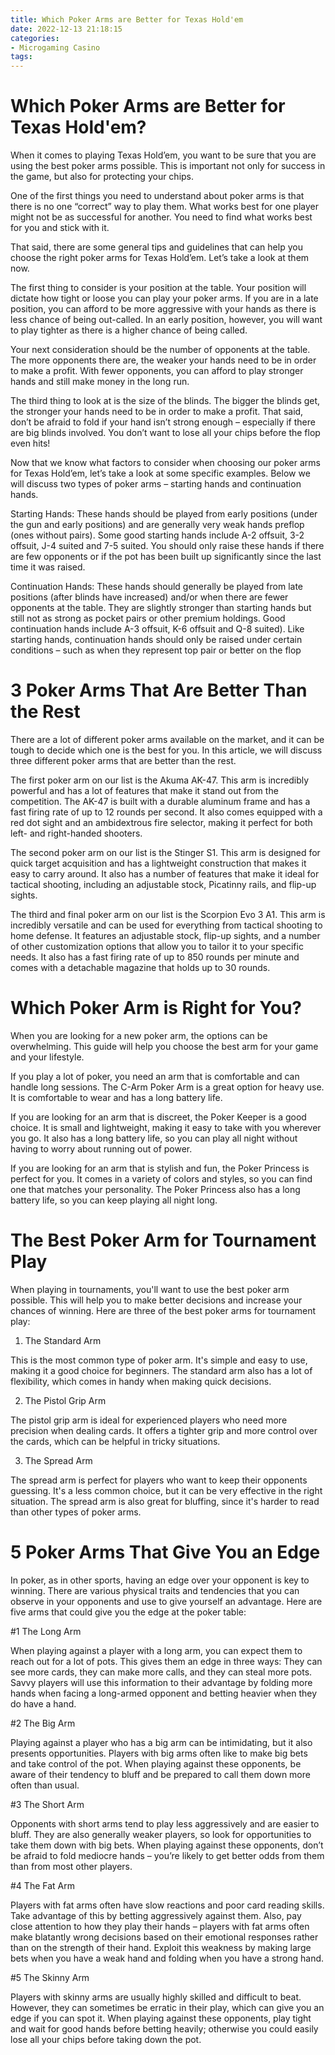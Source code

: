 ```yaml
---
title: Which Poker Arms are Better for Texas Hold'em
date: 2022-12-13 21:18:15
categories:
- Microgaming Casino
tags:
---
```



#  Which Poker Arms are Better for Texas Hold'em?

When it comes to playing Texas Hold’em, you want to be sure that you are using the best poker arms possible. This is important not only for success in the game, but also for protecting your chips.

One of the first things you need to understand about poker arms is that there is no one “correct” way to play them. What works best for one player might not be as successful for another. You need to find what works best for you and stick with it.

That said, there are some general tips and guidelines that can help you choose the right poker arms for Texas Hold’em. Let’s take a look at them now.

The first thing to consider is your position at the table. Your position will dictate how tight or loose you can play your poker arms. If you are in a late position, you can afford to be more aggressive with your hands as there is less chance of being out-called. In an early position, however, you will want to play tighter as there is a higher chance of being called.

Your next consideration should be the number of opponents at the table. The more opponents there are, the weaker your hands need to be in order to make a profit. With fewer opponents, you can afford to play stronger hands and still make money in the long run.

The third thing to look at is the size of the blinds. The bigger the blinds get, the stronger your hands need to be in order to make a profit. That said, don’t be afraid to fold if your hand isn’t strong enough – especially if there are big blinds involved. You don’t want to lose all your chips before the flop even hits!

Now that we know what factors to consider when choosing our poker arms for Texas Hold’em, let’s take a look at some specific examples. Below we will discuss two types of poker arms – starting hands and continuation hands.

Starting Hands: These hands should be played from early positions (under the gun and early positions) and are generally very weak hands preflop (ones without pairs). Some good starting hands include A-2 offsuit, 3-2 offsuit, J-4 suited and 7-5 suited. You should only raise these hands if there are few opponents or if the pot has been built up significantly since the last time it was raised.

Continuation Hands: These hands should generally be played from late positions (after blinds have increased) and/or when there are fewer opponents at the table. They are slightly stronger than starting hands but still not as strong as pocket pairs or other premium holdings. Good continuation hands include A-3 offsuit, K-6 offsuit and Q-8 suited). Like starting hands, continuation hands should only be raised under certain conditions – such as when they represent top pair or better on the flop

#  3 Poker Arms That Are Better Than the Rest

There are a lot of different poker arms available on the market, and it can be tough to decide which one is the best for you. In this article, we will discuss three different poker arms that are better than the rest.

The first poker arm on our list is the Akuma AK-47. This arm is incredibly powerful and has a lot of features that make it stand out from the competition. The AK-47 is built with a durable aluminum frame and has a fast firing rate of up to 12 rounds per second. It also comes equipped with a red dot sight and an ambidextrous fire selector, making it perfect for both left- and right-handed shooters.

The second poker arm on our list is the Stinger S1. This arm is designed for quick target acquisition and has a lightweight construction that makes it easy to carry around. It also has a number of features that make it ideal for tactical shooting, including an adjustable stock, Picatinny rails, and flip-up sights.

The third and final poker arm on our list is the Scorpion Evo 3 A1. This arm is incredibly versatile and can be used for everything from tactical shooting to home defense. It features an adjustable stock, flip-up sights, and a number of other customization options that allow you to tailor it to your specific needs. It also has a fast firing rate of up to 850 rounds per minute and comes with a detachable magazine that holds up to 30 rounds.

#  Which Poker Arm is Right for You?

When you are looking for a new poker arm, the options can be overwhelming. This guide will help you choose the best arm for your game and your lifestyle.

If you play a lot of poker, you need an arm that is comfortable and can handle long sessions. The C-Arm Poker Arm is a great option for heavy use. It is comfortable to wear and has a long battery life.

If you are looking for an arm that is discreet, the Poker Keeper is a good choice. It is small and lightweight, making it easy to take with you wherever you go. It also has a long battery life, so you can play all night without having to worry about running out of power.

If you are looking for an arm that is stylish and fun, the Poker Princess is perfect for you. It comes in a variety of colors and styles, so you can find one that matches your personality. The Poker Princess also has a long battery life, so you can keep playing all night long.

#  The Best Poker Arm for Tournament Play

When playing in tournaments, you'll want to use the best poker arm possible. This will help you to make better decisions and increase your chances of winning. Here are three of the best poker arms for tournament play:

1. The Standard Arm

This is the most common type of poker arm. It's simple and easy to use, making it a good choice for beginners. The standard arm also has a lot of flexibility, which comes in handy when making quick decisions.

2. The Pistol Grip Arm

The pistol grip arm is ideal for experienced players who need more precision when dealing cards. It offers a tighter grip and more control over the cards, which can be helpful in tricky situations.

3. The Spread Arm

The spread arm is perfect for players who want to keep their opponents guessing. It's a less common choice, but it can be very effective in the right situation. The spread arm is also great for bluffing, since it's harder to read than other types of poker arms.

#  5 Poker Arms That Give You an Edge

In poker, as in other sports, having an edge over your opponent is key to winning. There are various physical traits and tendencies that you can observe in your opponents and use to give yourself an advantage. Here are five arms that could give you the edge at the poker table:

#1 The Long Arm

When playing against a player with a long arm, you can expect them to reach out for a lot of pots. This gives them an edge in three ways: They can see more cards, they can make more calls, and they can steal more pots. Savvy players will use this information to their advantage by folding more hands when facing a long-armed opponent and betting heavier when they do have a hand.

#2 The Big Arm

Playing against a player who has a big arm can be intimidating, but it also presents opportunities. Players with big arms often like to make big bets and take control of the pot. When playing against these opponents, be aware of their tendency to bluff and be prepared to call them down more often than usual.

#3 The Short Arm

Opponents with short arms tend to play less aggressively and are easier to bluff. They are also generally weaker players, so look for opportunities to take them down with big bets. When playing against these opponents, don’t be afraid to fold mediocre hands – you’re likely to get better odds from them than from most other players.

#4 The Fat Arm

Players with fat arms often have slow reactions and poor card reading skills. Take advantage of this by betting aggressively against them. Also, pay close attention to how they play their hands – players with fat arms often make blatantly wrong decisions based on their emotional responses rather than on the strength of their hand. Exploit this weakness by making large bets when you have a weak hand and folding when you have a strong hand.

#5 The Skinny Arm

Players with skinny arms are usually highly skilled and difficult to beat. However, they can sometimes be erratic in their play, which can give you an edge if you can spot it. When playing against these opponents, play tight and wait for good hands before betting heavily; otherwise you could easily lose all your chips before taking down the pot.